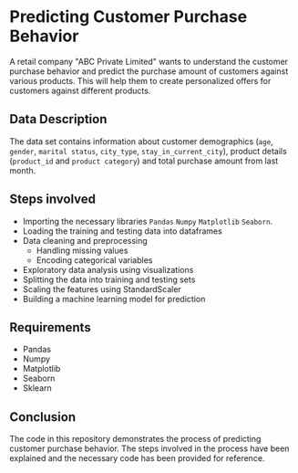 # Predicting Customer Purchase Behavior

A retail company "ABC Private Limited" wants to understand the customer purchase behavior and predict the purchase amount of customers against various products. This will help them to create personalized offers for customers against different products.

## Data Description

The data set contains information about customer demographics (`age`, `gender`, `marital status`, `city_type`, `stay_in_current_city`), product details (`product_id` and `product category`) and total purchase amount from last month.

## Steps involved

- Importing the necessary libraries `Pandas` `Numpy` `Matplotlib` `Seaborn`.
- Loading the training and testing data into dataframes
- Data cleaning and preprocessing
  - Handling missing values
  - Encoding categorical variables
- Exploratory data analysis using visualizations
- Splitting the data into training and testing sets
- Scaling the features using StandardScaler
- Building a machine learning model for prediction

## Requirements

- Pandas
- Numpy
- Matplotlib
- Seaborn
- Sklearn

## Conclusion

The code in this repository demonstrates the process of predicting customer purchase behavior. The steps involved in the process have been explained and the necessary code has been provided for reference.
